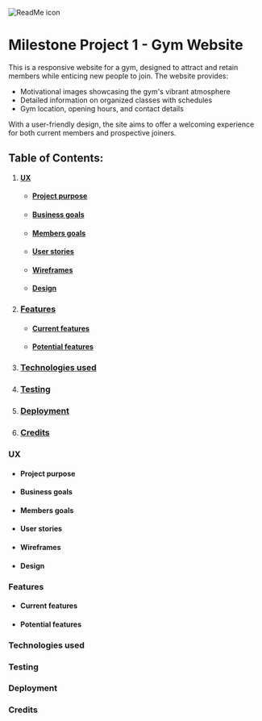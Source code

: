 ![ReadMe icon](https://i.ibb.co/KxhCYHQq/output-1.png)

Milestone Project 1 - Gym Website
===

This is a responsive website for a gym, designed to attract and retain members while enticing new people to join. The website provides:
* Motivational images showcasing the gym's vibrant atmosphere
* Detailed information on organized classes with schedules
* Gym location, opening hours, and contact details

With a user-friendly design, the site aims to offer a welcoming experience for both current members and prospective joiners.

## Table of Contents:
1. [**UX**](#ux)
    * #### [**Project purpose**](#project-purpose)
    * #### [**Business goals**](#business-goals)
    * #### [**Members goals**](#members-goals)
    * #### [**User stories**](#user-stories)
    * #### [**Wireframes**](#wireframes)
    * #### [**Design**](#design)

2. ### [**Features**](#features)
   * #### [**Current features**](#current-features)
   * #### [**Potential features**](#potential-features)

3. ### [**Technologies used**](#technologies-used)

4. ### [**Testing**](#testing)

5. ### [**Deployment**](#deployment)

6. ### [**Credits**](#credits)

### UX
* #### Project purpose
* #### Business goals
* #### Members goals
* #### User stories
* #### Wireframes
* #### Design

### Features
  * #### Current features
  * #### Potential features

### Technologies used

### Testing

### Deployment

### Credits
